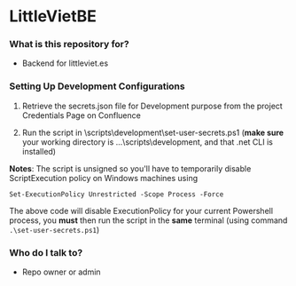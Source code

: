 # LittleVietBE #


### What is this repository for? ###

* Backend for littleviet.es

### Setting Up Development Configurations ###
1. Retrieve the secrets.json file for Development purpose from the project Credentials Page on Confluence

2. Run the script in \scripts\development\set-user-secrets.ps1 (**make sure** your working directory is ...\scripts\development, and that .net CLI is installed)

**Notes**: The script is unsigned so you'll have to temporarily disable ScriptExecution policy on Windows machines using 
```
Set-ExecutionPolicy Unrestricted -Scope Process -Force
```
The above code will disable ExecutionPolicy for your current Powershell process, you **must** then run the script in the **same** terminal (using command `.\set-user-secrets.ps1`)
### Who do I talk to? ###

* Repo owner or admin
